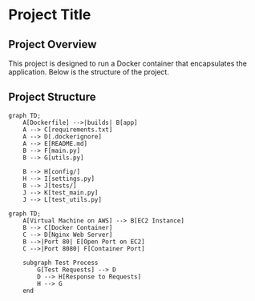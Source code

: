 # Project Title

## Project Overview

This project is designed to run a Docker container that encapsulates the application. Below is the structure of the project.

## Project Structure

```mermaid
graph TD;
    A[Dockerfile] -->|builds| B[app]
    A --> C[requirements.txt]
    A --> D[.dockerignore]
    A --> E[README.md]
    B --> F[main.py]
    B --> G[utils.py]

    B --> H[config/]
    H --> I[settings.py]
    B --> J[tests/]
    J --> K[test_main.py]
    J --> L[test_utils.py]

graph TD;
    A[Virtual Machine on AWS] --> B[EC2 Instance]
    B --> C[Docker Container]
    C --> D[Nginx Web Server]
    B -->|Port 80| E[Open Port on EC2]
    C -->|Port 8080| F[Container Port]

    subgraph Test Process
        G[Test Requests] --> D
        D --> H[Response to Requests]
        H --> G
    end

